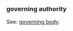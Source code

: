 ### governing authority

<p class="c8"><span>See: </span><span class="c2"><a class="c3" href="#h.1wptecwzvuvz">governing body</a></span><span class="c0">.</span></p>